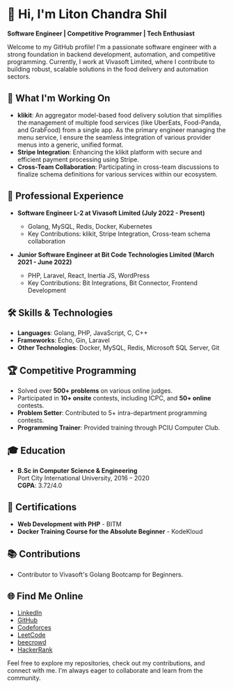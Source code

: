 # 👋 Hi, I'm Liton Chandra Shil

**Software Engineer | Competitive Programmer | Tech Enthusiast**

Welcome to my GitHub profile! I'm a passionate software engineer with a strong foundation in backend development, automation, and competitive programming. Currently, I work at Vivasoft Limited, where I contribute to building robust, scalable solutions in the food delivery and automation sectors.

## 🔭 **What I'm Working On**
- **klikit**: An aggregator model-based food delivery solution that simplifies the management of multiple food services (like UberEats, Food-Panda, and GrabFood) from a single app. As the primary engineer managing the menu service, I ensure the seamless integration of various provider menus into a generic, unified format.
- **Stripe Integration**: Enhancing the klikit platform with secure and efficient payment processing using Stripe.
- **Cross-Team Collaboration**: Participating in cross-team discussions to finalize schema definitions for various services within our ecosystem.

## 💼 **Professional Experience**
- **Software Engineer L-2 at Vivasoft Limited (July 2022 - Present)**
  - Golang, MySQL, Redis, Docker, Kubernetes
  - Key Contributions: klikit, Stripe Integration, Cross-team schema collaboration

- **Junior Software Engineer at Bit Code Technologies Limited (March 2021 - June 2022)**
  - PHP, Laravel, React, Inertia JS, WordPress
  - Key Contributions: Bit Integrations, Bit Connector, Frontend Development

## 🛠 **Skills & Technologies**
- **Languages**: Golang, PHP, JavaScript, C, C++
- **Frameworks**: Echo, Gin, Laravel
- **Other Technologies**: Docker, MySQL, Redis, Microsoft SQL Server, Git

## 🏆 **Competitive Programming**
- Solved over **500+ problems** on various online judges.
- Participated in **10+ onsite** contests, including ICPC, and **50+ online** contests.
- **Problem Setter**: Contributed to 5+ intra-department programming contests.
- **Programming Trainer**: Provided training through PCIU Computer Club.

## 🎓 **Education**
- **B.Sc in Computer Science & Engineering**  
  Port City International University, 2016 – 2020  
  **CGPA**: 3.72/4.0

## 🌟 **Certifications**
- **Web Development with PHP** - BITM
- **Docker Training Course for the Absolute Beginner** - KodeKloud

## 📚 **Contributions**
- Contributor to Vivasoft's Golang Bootcamp for Beginners.

## 🌐 **Find Me Online**
- [LinkedIn](https://www.linkedin.com/in/liton-chandra-shil-3ab3a0169/)
- [GitHub](https://github.com/litonshil)
- [Codeforces](https://codeforces.com/profile/miton)
- [LeetCode](https://leetcode.com/miton009/)
- [beecrowd](https://www.beecrowd.com.br/judge/en/profile/164051)
- [HackerRank](https://www.hackerrank.com/mitonshil48?hr_r=1)

Feel free to explore my repositories, check out my contributions, and connect with me. I'm always eager to collaborate and learn from the community.
